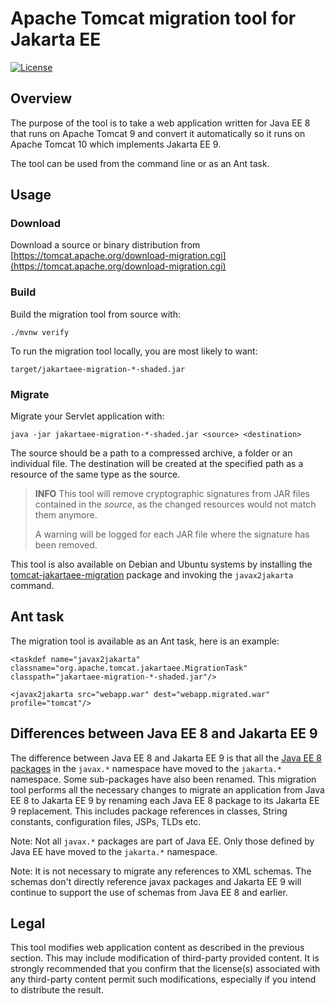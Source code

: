 # Apache Tomcat migration tool for Jakarta EE


[![License](https://img.shields.io/badge/license-Apache--2.0-blue.svg)](http://www.apache.org/licenses/LICENSE-2.0)

## Overview

The purpose of the tool is to take a web application written for Java EE 8 that
runs on Apache Tomcat 9 and convert it automatically so it runs on Apache
Tomcat 10 which implements Jakarta EE 9.

The tool can be used from the command line or as an Ant task.

## Usage

### Download

Download a source or binary distribution from
[https://tomcat.apache.org/download-migration.cgi](https://tomcat.apache.org/download-migration.cgi)

### Build

Build the migration tool from source with:

    ./mvnw verify

To run the migration tool locally, you are most likely to want:

    target/jakartaee-migration-*-shaded.jar

### Migrate

Migrate your Servlet application with:

    java -jar jakartaee-migration-*-shaded.jar <source> <destination>

The source should be a path to a compressed archive, a folder or an individual
file. The destination will be created at the specified path as a resource of
the same type as the source.

> **INFO**
> This tool will remove cryptographic signatures from JAR files contained
> in the *source*, as the changed resources would not match them anymore.
>
> A warning will be logged for each JAR file where the signature has been removed.

This tool is also available on Debian and Ubuntu systems by installing the
[tomcat-jakartaee-migration](https://tracker.debian.org/tomcat-jakartaee-migration)
package and invoking the `javax2jakarta` command.

## Ant task

The migration tool is available as an Ant task, here is an example:

    <taskdef name="javax2jakarta" classname="org.apache.tomcat.jakartaee.MigrationTask" classpath="jakartaee-migration-*-shaded.jar"/>
    
    <javax2jakarta src="webapp.war" dest="webapp.migrated.war" profile="tomcat"/>

## Differences between Java EE 8 and Jakarta EE 9

The difference between Java EE 8 and Jakarta EE 9 is that all the
[Java EE 8 packages](https://github.com/apache/tomcat-jakartaee-migration/blob/main/src/main/java/org/apache/tomcat/jakartaee/EESpecProfile.java#L37)
in the `javax.*` namespace have moved to the `jakarta.*` namespace.
Some sub-packages have also been renamed. 
This migration tool performs all the necessary changes to migrate an application
from Java EE 8 to Jakarta EE 9 by renaming each Java EE 8 package to its Jakarta
EE 9 replacement. This includes package references in classes, String constants,
configuration files, JSPs, TLDs etc.

Note: Not all `javax.*` packages are part of Java EE. Only those defined by Java
EE have moved to the `jakarta.*` namespace.

Note: It is not necessary to migrate any references to XML schemas. The schemas
don't directly reference javax packages and Jakarta EE 9 will continue to
support the use of schemas from Java EE 8 and earlier.

## Legal

This tool modifies web application content as described in the previous section.
This may include modification of third-party provided content. It is strongly
recommended that you confirm that the license(s) associated with any third-party
content permit such modifications, especially if you intend to distribute the
result.